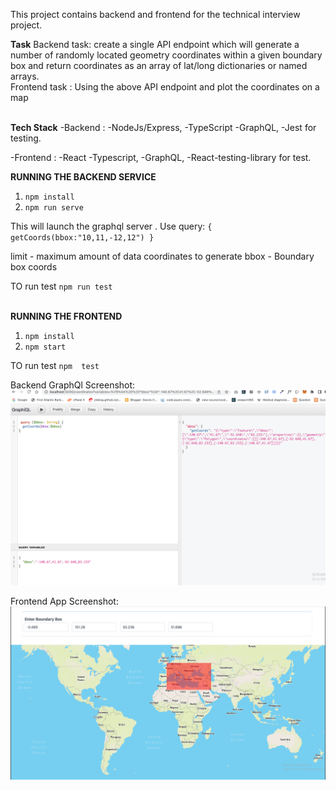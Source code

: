 This project contains backend and frontend for the technical interview project. 

<b>Task</b>
Backend task: create a single API endpoint which will generate a number of randomly located geometry coordinates within a given boundary box and return coordinates as an array of lat/long dictionaries or named arrays.
<br/>
Frontend task : Using the above API endpoint and plot the coordinates on a map
<br/>
<br/>

<b>Tech Stack</b>
-Backend :
  -NodeJs/Express,
  -TypeScript 
  -GraphQL,
  -Jest for testing. 
  <br/>

-Frontend :
    -React 
    -Typescript, 
    -GraphQL, 
    -React-testing-library for test.
    <br/>

<b>RUNNING THE BACKEND SERVICE</b>
1. `npm install`
2. `npm run serve`

This will launch the graphql server . Use query:
`{
  getCoords(bbox:"10,11,-12,12")
}`   

limit - maximum amount of data coordinates to generate
bbox - Boundary box coords

TO run test `npm run test`
<br/>
<br/>

<b>RUNNING THE FRONTEND </b>

1. `npm install`
2. `npm start`

TO run test `npm  test`


Backend GraphQl Screenshot: 
<img src="https://github.com/alwaysEnergetic/elementree-software-coord-playground/blob/master/client/public/demo-pics.png" />
<br/>

Frontend App Screenshot: 
<img src="https://github.com/alwaysEnergetic/elementree-software-coord-playground/blob/master/client/public/demo-apps.png" />



